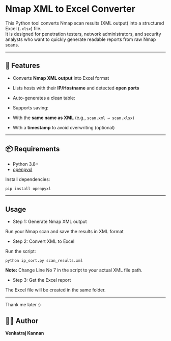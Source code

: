 # Nmap XML to Excel Converter

This Python tool converts Nmap scan results (XML output) into a structured Excel (`.xlsx`) file.  
It is designed for penetration testers, network administrators, and security analysts who want to quickly generate readable reports from raw Nmap scans.

---

## 📌 Features
- Converts **Nmap XML output** into Excel format
- Lists hosts with their **IP/Hostname** and detected **open ports**
- Auto-generates a clean table:

- Supports saving:
- With the **same name as XML** (e.g., `scan.xml → scan.xlsx`)
- With a **timestamp** to avoid overwriting (optional)

---

## 📦 Requirements
- Python 3.8+
- [openpyxl](https://pypi.org/project/openpyxl/)

Install dependencies:

```bash
pip install openpyxl

```
---

## Usage

- Step 1: Generate Nmap XML output

Run your Nmap scan and save the results in XML format

- Step 2: Convert XML to Excel

Run the script:
```
python ip_sort.py scan_results.xml
```
**Note:** Change Line No 7 in the script to your actual XML file path.

- Step 3: Get the Excel report

The Excel file will be created in the same folder.

---


Thank me later :) 

## 👨‍💻 Author

**Venkatraj Kannan**

